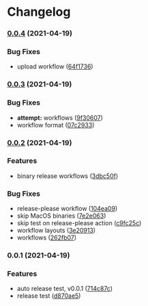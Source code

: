 # Changelog

### [0.0.4](https://www.github.com/bythewood/netmon/compare/v0.0.3...v0.0.4) (2021-04-19)


### Bug Fixes

* upload workflow ([64f1736](https://www.github.com/bythewood/netmon/commit/64f173642fac435f029361a126c2840d2d25a1f4))

### [0.0.3](https://www.github.com/bythewood/netmon/compare/v0.0.2...v0.0.3) (2021-04-19)


### Bug Fixes

* **attempt:** workflows ([9f30607](https://www.github.com/bythewood/netmon/commit/9f30607956ddd9a6b5f5910332599fc3cda6c2ae))
* workflow format ([07c2933](https://www.github.com/bythewood/netmon/commit/07c293358087c834d51e7e01b76e88a3221cfacc))

### [0.0.2](https://www.github.com/bythewood/netmon/compare/v0.0.1...v0.0.2) (2021-04-19)


### Features

* binary release workflows ([3dbc50f](https://www.github.com/bythewood/netmon/commit/3dbc50fd11846e5302e798e5c9eacc2f773f4bb2))


### Bug Fixes

* release-please workflow ([104ea09](https://www.github.com/bythewood/netmon/commit/104ea0920e71034d441170302870badb9d279bd2))
* skip MacOS binaries ([7e2e063](https://www.github.com/bythewood/netmon/commit/7e2e06332f271f98d36c041321437ad43f0180a4))
* skip test on release-please action ([c9fc25c](https://www.github.com/bythewood/netmon/commit/c9fc25c4b869e94435e8b52a3e17b82a4f818401))
* workflow layouts ([3e20913](https://www.github.com/bythewood/netmon/commit/3e209132e550142865401fd4a35c56393e801b73))
* workflows ([262fb07](https://www.github.com/bythewood/netmon/commit/262fb0745271ed56d9b0462830f0d755d8410aa9))

### 0.0.1 (2021-04-19)


### Features

* auto release test, v0.0.1 ([714c87c](https://www.github.com/bythewood/netmon/commit/714c87c3ce88189ea7a3823bafaaae8ff22bf5df))
* release test ([d870ae5](https://www.github.com/bythewood/netmon/commit/d870ae51679f01bd877c36c854b5020d6e5e6506))
